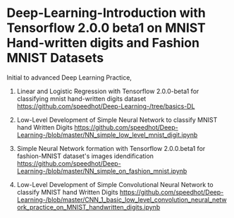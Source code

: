 # Deep-Learning-Introduction with Tensorflow 2.0.0 beta1 on MNIST Hand-written digits and Fashion MNIST Datasets
Initial to advanced Deep Learning Practice,
1. Linear and Logistic Regression with Tensorflow 2.0.0-beta1 for classifying mnist hand-written digits dataset https://github.com/speedhot/Deep-Learning-/tree/basics-DL 

2. Low-Level Development of Simple Neural Network to classify MNIST hand Written Digits
https://github.com/speedhot/Deep-Learning-/blob/master/NN_simple_low_level_mnist_digit.ipynb

3. Simple Neural Network formation with Tensorflow 2.0.0.beta1 for fashion-MNIST dataset's images idendification
https://github.com/speedhot/Deep-Learning-/blob/master/NN_simple_on_fashion_mnist.ipynb

4. Low-Level Development of Simple Convolutional Neural Network to classify MNIST hand Written Digits
https://github.com/speedhot/Deep-Learning-/blob/master/CNN_1_basic_low_level_convolution_neural_network_practice_on_MNIST_handwritten_digits.ipynb


